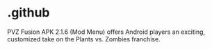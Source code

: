 # .github
PVZ Fusion APK 2.1.6 (Mod Menu) offers Android players an exciting, customized take on the Plants vs. Zombies franchise. 
